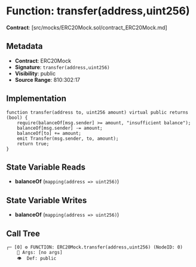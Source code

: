 # Function: transfer(address,uint256)

**Contract**: [src/mocks/ERC20Mock.sol/contract_ERC20Mock.md]

## Metadata

- **Contract**: ERC20Mock
- **Signature**: `transfer(address,uint256)`
- **Visibility**: public
- **Source Range**: 810:302:17

## Implementation

```solidity
function transfer(address to, uint256 amount) virtual public returns (bool) {
    require(balanceOf[msg.sender] >= amount, "insufficient balance");
    balanceOf[msg.sender] -= amount;
    balanceOf[to] += amount;
    emit Transfer(msg.sender, to, amount);
    return true;
}
```

## State Variable Reads

- **balanceOf** (`mapping(address => uint256)`)

## State Variable Writes

- **balanceOf** (`mapping(address => uint256)`)

## Call Tree

```
┌─ [0] ⚙️ FUNCTION: ERC20Mock.transfer(address,uint256) (NodeID: 0)
    💬 Args: [no args]
    👁️  Def: public
```
